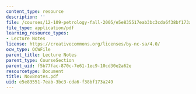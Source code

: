 ```yaml
---
content_type: resource
description: ''
file: /courses/12-109-petrology-fall-2005/e5e835517eab3bc3cda6f38bf173a249_Nov8notes.pdf
file_type: application/pdf
learning_resource_types:
- Lecture Notes
license: https://creativecommons.org/licenses/by-nc-sa/4.0/
ocw_type: OCWFile
parent_title: Lecture Notes
parent_type: CourseSection
parent_uid: f5b77fac-870c-7e61-1ec9-10cd30e2a62e
resourcetype: Document
title: Nov8notes.pdf
uid: e5e83551-7eab-3bc3-cda6-f38bf173a249
---
```

